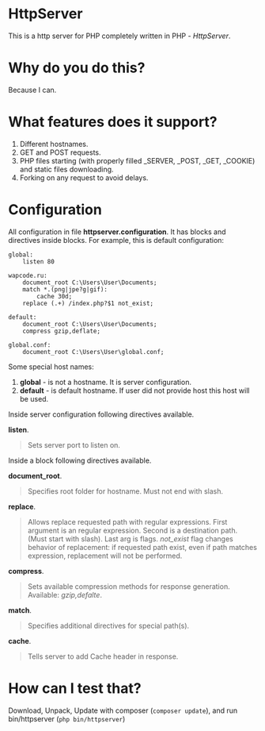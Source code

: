 # HttpServer
This is a http server for PHP completely written in PHP - *HttpServer*.

# Why do you do this?
Because I can.

# What features does it support?
1. Different hostnames.
2. GET and POST requests.
3. PHP files starting (with properly filled _SERVER, _POST, _GET, _COOKIE) and static files downloading.
4. Forking on any request to avoid delays.

# Configuration
All configuration in file **httpserver.configuration**.
It has blocks and directives inside blocks.
For example, this is default configuration:
```
global:
    listen 80

wapcode.ru:
    document_root C:\Users\User\Documents;
    match *.(png|jpe?g|gif):
        cache 30d;
    replace (.+) /index.php?$1 not_exist;

default:
    document_root C:\Users\User\Documents;
    compress gzip,deflate;

global.conf:
    document_root C:\Users\User\global.conf;

```

Some special host names:

1. **global** - is not a hostname. It is server configuration.
2. **default** - is default hostname. If user did not provide host this host will be used.

Inside server configuration following directives available.

**listen**.
> Sets server port to listen on.

Inside a block following directives available.

**document_root**.
> Specifies root folder for hostname. Must not end with slash.

**replace**.
> Allows replace requested path with regular expressions. First argument is an regular expression. Second is a destination path. (Must start with slash). Last arg is flags. *not_exist* flag changes behavior of replacement: if requested path exist, even if path matches expression, replacement will not be performed.

**compress**.
> Sets available compression methods for response generation. Available: *gzip,defalte*.

**match**.
> Specifies additional directives for special path(s).

**cache**.
> Tells server to add Cache header in response.

# How can I test that?
Download, Unpack, Update with composer (`composer update`), and run bin/httpserver (`php bin/httpserver`)
